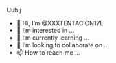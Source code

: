 
Uuhij

- 👋 Hi, I’m @XXXTENTACION17L
- 👀 I’m interested in ...
- 🌱 I’m currently learning ...
- 💞️ I’m looking to collaborate on ...
- 📫 How to reach me ...

<!---
XXXTENTACION17L/XXXTENTACION17L is a ✨ special ✨ repository because its `README.md` (this file) appears on your GitHub profile.
You can click the Preview link to take a look at your changes.
--->
